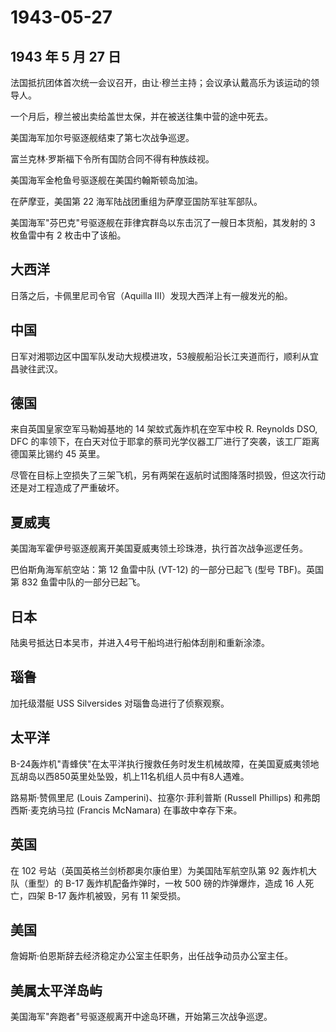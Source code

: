 # 1943-05-27

## 1943 年 5 月 27 日

法国抵抗团体首次统一会议召开，由让·穆兰主持；会议承认戴高乐为该运动的领导人。

一个月后，穆兰被出卖给盖世太保，并在被送往集中营的途中死去。

美国海军加尔号驱逐舰结束了第七次战争巡逻。

富兰克林·罗斯福下令所有国防合同不得有种族歧视。

美国海军金枪鱼号驱逐舰在美国约翰斯顿岛加油。

在萨摩亚，美国第 22 海军陆战团重组为萨摩亚国防军驻军部队。

美国海军"芬巴克"号驱逐舰在菲律宾群岛以东击沉了一艘日本货船，其发射的 3
枚鱼雷中有 2 枚击中了该船。

## 大西洋

日落之后，卡佩里尼司令官（Aquilla III）发现大西洋上有一艘发光的船。

## 中国

日军对湘鄂边区中国军队发动大规模进攻，53艘舰船沿长江夹道而行，顺利从宜昌驶往武汉。

## 德国

来自英国皇家空军马勒姆基地的 14 架蚊式轰炸机在空军中校 R. Reynolds DSO,
DFC
的率领下，在白天对位于耶拿的蔡司光学仪器工厂进行了突袭，该工厂距离德国莱比锡约
45 英里。

尽管在目标上空损失了三架飞机，另有两架在返航时试图降落时损毁，但这次行动还是对工程造成了严重破坏。

## 夏威夷

美国海军霍伊号驱逐舰离开美国夏威夷领土珍珠港，执行首次战争巡逻任务。

巴伯斯角海军航空站：第 12 鱼雷中队 (VT-12) 的一部分已起飞 (型号
TBF)。英国第 832 鱼雷中队的一部分已起飞。

## 日本

陆奥号抵达日本吴市，并进入4号干船坞进行船体刮削和重新涂漆。

## 瑙鲁

加托级潜艇 USS Silversides 对瑙鲁岛进行了侦察观察。

## 太平洋

B-24轰炸机"青蜂侠"在太平洋执行搜救任务时发生机械故障，在美国夏威夷领地瓦胡岛以西850英里处坠毁，机上11名机组人员中有8人遇难。

路易斯·赞佩里尼 (Louis Zamperini)、拉塞尔·菲利普斯 (Russell Phillips)
和弗朗西斯·麦克纳马拉 (Francis McNamara) 在事故中幸存下来。

## 英国

在 102 号站（英国英格兰剑桥郡奥尔康伯里）为美国陆军航空队第 92
轰炸机大队（重型）的 B-17 轰炸机配备炸弹时，一枚 500 磅的炸弹爆炸，造成
16 人死亡，四架 B-17 轰炸机被毁，另有 11 架受损。

## 美国

詹姆斯·伯恩斯辞去经济稳定办公室主任职务，出任战争动员办公室主任。

## 美属太平洋岛屿

美国海军"奔跑者"号驱逐舰离开中途岛环礁，开始第三次战争巡逻。

